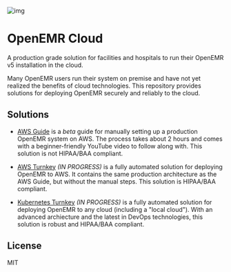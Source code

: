 ![img](http://www.textfiles.com/underconstruction/HeHeartlandBluffs8237Photo_2000construction5_anim.gif)

# OpenEMR Cloud

A production grade solution for facilities and hospitals to run their OpenEMR v5 installation in the cloud.

Many OpenEMR users run their system on premise and have not yet realized the benefits of cloud technologies. This repository provides solutions for deploying OpenEMR securely and reliably to the cloud.

## Solutions

- [AWS Guide](AWS-Guide/README.md) is a *beta* guide for manually setting up a production OpenEMR system on AWS. The process takes about 2 hours and comes with a beginner-friendly YouTube video to follow along with. This solution is not HIPAA/BAA compliant.

- [AWS Turnkey](AWS-Turnkey) _(IN PROGRESS)_ is a fully automated solution for deploying OpenEMR to AWS. It contains the same production architecture as the AWS Guide, but without the manual steps. This solution is HIPAA/BAA compliant.

- [Kubernetes Turnkey](Kubernetes-Turnkey) _(IN PROGRESS)_ is a fully automated solution for deploying OpenEMR to any cloud (including a "local cloud"). With an advanced archiecture and the latest in DevOps technologies, this solution is robust and HIPAA/BAA compliant.

## License

MIT
